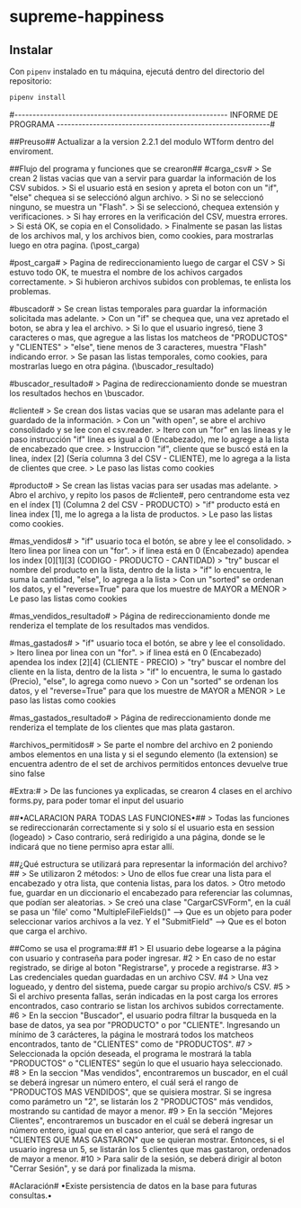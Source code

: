 # supreme-happiness

## Instalar

Con `pipenv` instalado en tu máquina, ejecutá dentro del directorio del
repositorio:

```bash
pipenv install
```
 
#----------------------------------------------------------- INFORME DE PROGRAMA -----------------------------------------------------------#

##Preuso##
Actualizar a la version 2.2.1 del modulo WTform dentro del enviroment.

##Flujo del programa y funciones que se crearon##
#carga_csv#
	> Se crean 2 listas vacias que van a servir para guardar la información de los CSV subidos.
	> Si el usuario está en sesion y apreta el boton con un "if", "else" chequea si se selecciónó algun archivo.
	> Si no se seleccionó ninguno, se muestra un "Flash".
	> Si se seleccionó, chequea extensión y verificaciones.
	> Si hay errores en la verificación del CSV, muestra errores.
	> Si está OK, se copia en el Consolidado.
	> Finalmente se pasan las listas de los archivos mal, y los archivos bien, como cookies, para mostrarlas luego en otra pagina. (\post_carga)

#post_carga#
	> Pagina de redireccionamiento luego de cargar el CSV
	> Si estuvo todo OK, te muestra el nombre de los achivos cargados correctamente.
	> Si hubieron archivos subidos con problemas, te enlista los problemas.

#buscador#
	> Se crean listas temporales para guardar la información solicitada mas adelante.
	> Con un "if" se chequea que, una vez apretado el boton, se abra y lea el archivo.
	> Si lo que el usuario ingresó, tiene 3 caracteres o mas, que agregue a las listas los matcheos de "PRODUCTOS" y "CLIENTES"
	> "else", tiene menos de 3 caracteres, muestra "Flash" indicando error. 
	> Se pasan las listas temporales, como cookies, para mostrarlas luego en otra página. (\buscador_resultado)

#buscador_resultado#
	> Pagina de redireccionamiento donde se muestran los resultados hechos en \buscador.

#cliente#
	> Se crean dos listas vacias que se usaran mas adelante para el guardado de la información.
	> Con un "with open", se abre el archivo consolidado y se lee con el csv.reader.
	> Itero con un "for" en las lineas y le paso instrucción "if" linea es igual a 0 (Encabezado), me lo agrege a la lista de encabezado que cree.
	> Instruccion "if", cliente que se buscó está en la linea, índex [2] (Sería columna 3 del CSV - CLIENTE), me lo agrega a la lista de clientes que cree. 
	> Le paso las listas como cookies

#producto#
	> Se crean las listas vacias para ser usadas mas adelante.
	> Abro el archivo, y repito los pasos de #cliente#, pero centrandome esta vez en el índex [1] (Columna 2 del CSV - PRODUCTO)
	> "if" producto está en linea index [1], me lo agrega a la lista de productos.
	> Le paso las listas como cookies.

#mas_vendidos#
	> "if" usuario toca el botón, se abre y lee el consolidado.
	> Itero linea por linea con un "for".
	> if linea está en 0 (Encabezado) apendea los index [0][1][3] (CODIGO - PRODUCTO - CANTIDAD)
	> "try" buscar el nombre del producto en la lista, dentro de la lista
	> "if" lo encuentra, le suma la cantidad, "else", lo agrega a la lista
	> Con un "sorted" se ordenan los datos, y el "reverse=True" para que los muestre de MAYOR a MENOR
	> Le paso las listas como cookies

#mas_vendidos_resultado#
	> Página de redireccionamiento donde me renderiza el template de los resultados mas vendidos.

#mas_gastados#
	> "if" usuario toca el botón, se abre y lee el consolidado.
	> Itero linea por linea con un "for".
	> if linea está en 0 (Encabezado) apendea los index [2][4] (CLIENTE - PRECIO)
	> "try" buscar el nombre del cliente en la lista, dentro de la lista
	> "if" lo encuentra, le suma lo gastado (Precio), "else", lo agrega como nuevo
	> Con un "sorted" se ordenan los datos, y el "reverse=True" para que los muestre de MAYOR a MENOR
	> Le paso las listas como cookies

#mas_gastados_resultado#
	> Página de redireccionamiento donde me renderiza el template de los clientes que mas plata gastaron.

#archivos_permitidos#
	> Se parte el nombre del archivo en 2 poniendo ambos elementos en una lista y si el segundo elemento (la extension) se encuentra adentro de el set de archivos permitidos entonces devuelve true sino false

#Extra:#
	> De las funciones ya explicadas, se crearon 4 clases en el archivo forms.py, para poder tomar el input del usuario

##•ACLARACION PARA TODAS LAS FUNCIONES•##
	> Todas las funciones se redireccionarán correctamente si y solo sí el usuario esta en session (logeado)
	> Caso contrario, será redirigido a una página, donde se le indicará que no tiene permiso apra estar allí.

##¿Qué estructura se utilizará para representar la información del archivo?##
	> Se utilizaron 2 métodos:
		> Uno de ellos fue crear una lista para el encabezado y otra lista, que contenia listas, para los datos. 
		> Otro metodo fue, guardar en un diccionario el encabezado para referenciar las columnas, que podían ser aleatorias.
	> Se creó una clase "CargarCSVForm", en la cuál se pasa un 'file' como "MultipleFileFields()" --> Que es un objeto para poder seleccionar varios archivos a la vez. Y el "SubmitField" --> Que es el boton que carga el archivo. 

##Como se usa el programa:##
#1
	> El usuario debe logearse a la página con usuario y contraseña para poder ingresar.
#2
	> En caso de no estar registrado, se dirige al boton "Registrarse", y procede a registrarse. 
#3
	> Las credenciales quedan guardadas en un archivo CSV.
#4
	> Una vez logueado, y dentro del sistema, puede cargar su propio archivo/s CSV.
#5
	> Si el archivo presenta fallas, serán indicadas en la post carga los errores encontrados, caso contrario se listan los archivos subidos correctamente.
#6
	> En la seccion "Buscador", el usuario podra filtrar la busqueda en la base de datos, ya sea por "PRODUCTO" o por "CLIENTE". Ingresando un mínimo de 3 carácteres, la página le mostrará todos los matcheos encontrados, tanto de "CLIENTES" como de "PRODUCTOS".
#7
	> Seleccionada la opción deseada, el programa le mostrará la tabla "PRODUCTOS" o "CLIENTES" según lo que el usuario haya seleccionado.
#8
	> En la seccion "Mas vendidos", encontraremos un buscador, en el cuál se deberá ingresar un número entero, el cuál será el rango de "PRODUCTOS MAS VENDIDOS", que se quisiera mostrar. Si se ingresa como parámetro un "2", se listarán los 2 "PRODUCTOS" más vendidos, mostrando su cantidad de mayor a menor. 
#9
	> En la sección "Mejores Clientes", encontraremos un buscador en el cuál se deberá ingresar un número entero, igual que en el caso anterior, que será el rango de "CLIENTES QUE MAS GASTARON" que se quieran mostrar. Entonces, si el usuario ingresa un 5, se listarán los 5 clientes que mas gastaron, ordenados de mayor a menor. 
#10
	> Para salir de la sesión, se deberá dirigir al boton "Cerrar Sesión", y se dará por finalizada la misma. 

#Aclaración#
•Existe persistencia de datos en la base para futuras consultas.•

